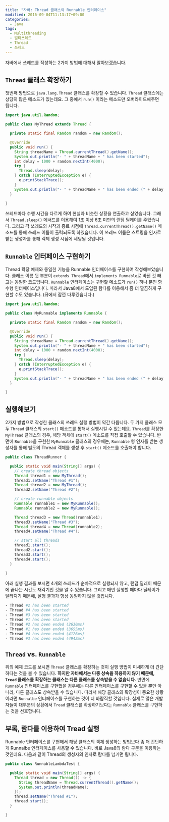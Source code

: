 ```yaml
---
title: "자바: Thread 클래스와 Runnable 인터페이스"
modified: 2016-09-04T11:13:17+09:00
categories: 
  - Java
tags:
  - Multithreading
  - 멀티쓰레드
  - Thread
  - 쓰레드
---
```


자바에서 쓰레드를 작성하는 2가지 방법에 대해서 알아보겠습니다.

## `Thread` 클래스 확장하기

첫번째 방법으로 `java.lang.Thread` 클래스를 확장할 수 있습니다.
`Thread` 클래스에는 상당히 많은 메소드가 있는데요.
그 중에서 `run()` 이라는 메소드만 오버라이드해주면 됩니다.

```java
import java.util.Random;

public class MyThread extends Thread {

  private static final Random random = new Random();

  @Override
  public void run() {
    String threadName = Thread.currentThread().getName();
    System.out.println("- " + threadName + " has been started");
    int delay = 1000 + random.nextInt(4000);
    try {
      Thread.sleep(delay);
    } catch (InterruptedException e) {
      e.printStackTrace();
    }
    System.out.println("- " + threadName + " has been ended (" + delay + "ms)");
  }

}
```

쓰레드마다 수행 시간을 다르게 하여 현실과 비슷한 상황을 연출하고 싶었습니다.
그래서 `Thread.sleep()` 메서드를 이용해여 1초 이상 6초 미만의 랜덤 딜레이를 주었습니다.
그리고 각 쓰레드의 시작과 종료 시점에 `Thread.currentThread().getName()` 메소드를 통해 쓰레드 이름이 출력되도록 하였습니다.
이 쓰레드 이름은 스트링을 인자로 받는 생성자를 통해 객체 생성 시점에 세팅될 것입니다.

## `Runnable` 인터페이스 구현하기

Thread 확장 예제와 동일한 기능을 Runnable 인터페이스를 구현하여 작성해보았습니다.
클래스 이름 뒷 부분이 `extends Thread`에서 `implements Runnable`로 바뀐 것 빼고는 동일한 코드입니다.
`Runnable` 인터페이스는 구현할 메소드가 `run()` 하나 뿐인 함수형 인터페이스입니다.
따라서 Java8에서 도입된 람다를 이용해서 좀 더 깔끔하게 구현할 수도 있습니다. (뒤에서 잠깐 다루겠습니다.)

```java
import java.util.Random;

public class MyRunnable implements Runnable {

  private static final Random random = new Random();

  @Override
  public void run() {
    String threadName = Thread.currentThread().getName();
    System.out.println("- " + threadName + " has been started");
    int delay = 1000 + random.nextInt(4000);
    try {
      Thread.sleep(delay);
    } catch (InterruptedException e) {
      e.printStackTrace();
    }
    System.out.println("- " + threadName + " has been ended (" + delay + "ms)");
  }

}
```

## 실행해보기

2가지 방법으로 작성한 클래스의 쓰레드 실행 방법이 약간 다릅니다.
두 가지 클래스 모두 `Thread` 클래스의 `start()` 메소드를 통해서 실행시킬 수 있는데요.
`Thread`를 확장한 `MyThread` 클래스의 경우, 해당 객체에 `start()` 메소드를 직접 호출할 수 있습니다.
반면에 `Runnable`을 구현한 `MyRunnable` 클래스의 경우에는, `Runnable` 형 인자를 받는 생성자를 통해 별도의 Thread 객체를 생성 후 `start()` 메소드를 호출해야 합니다.

```java
public class ThreadRunner {

  public static void main(String[] args) {
    // create thread objects
    Thread thread1 = new MyThread();
    thread1.setName("Thread #1");
    Thread thread2 = new MyThread();
    thread2.setName("Thread #2");

    // create runnable objects
    Runnable runnable1 = new MyRunnable();
    Runnable runnable2 = new MyRunnable();

    Thread thread3 = new Thread(runnable1);
    thread3.setName("Thread #3");
    Thread thread4 = new Thread(runnable2);
    thread4.setName("Thread #4");

    // start all threads
    thread1.start();
    thread2.start();
    thread3.start();
    thread4.start();
  }

}
```

아래 실행 결과를 보시면 4개의 쓰레드가 순차적으로 실행되지 않고, 랜덤 딜레이 때문에 끝나는 시간도 재각기인 것을 알 수 있습니다.
그리고 매번 실행할 때마다 딜레이가 달라지기 때문에, 실행 결과가 항상 동일하지 않을 것입니다.

```bash
- Thread #2 has been started
- Thread #4 has been started
- Thread #3 has been started
- Thread #1 has been started
- Thread #2 has been ended (2630ms)
- Thread #1 has been ended (3655ms)
- Thread #4 has been ended (4126ms)
- Thread #3 has been ended (4942ms)
```

## `Thread` vs. `Runnable`

위의 예제 코드를 보시면 `Thread` 클래스를 확장하는 것이 실행 방법이 미세하게 더 간단하다는 것을 볼 수 있습니다.
**하지만 자바에서는 다중 상속을 하용하지 않기 때문에, `Tread` 클래스를 확장하는 클래스는 다른 클래스를 상속받을 수 없습니다.**
반면에 `Runnable` 인터페이스를 구현했을 경우에는 다른 인터페이스를 구현할 수 있을 뿐만 아니라, 다른 클래스도 상속받을 수 있습니다.
따라서 해당 클래스의 확장성이 중요한 상황이라면 `Runnalbe` 인터페이스를 구현하는 것이 더 바람직할 것입니다.
실제로 많은 개발자들이 대부분의 상황에서 `Tread` 클래스를 확장하기보다는 `Runnable` 클래스를 구현하는 것을 선호합니다.

## 부록, 람다를 이용하여 Tread 실행

Runnable 인터페이스를 구현해서 해당 클래스의 객체 생성하는 방법보다 좀 더 간단하게 Runnalbe 인터페이스를 사용할 수 있습니다.
바로 Java8의 람다 구문을 이용하는 것인데요.
다음과 같이 Thread의 생성자의 인자로 람다를 넘기면 됩니다.

```java
public class RunnableLambdaTest {

  public static void main(String[] args) {
    Thread thread = new Thread(() -> {
      String threadName = Thread.currentThread().getName();
      System.out.println(threadName);
    });
    thread.setName("Thread #1");
    thread.start();
  }

}
```